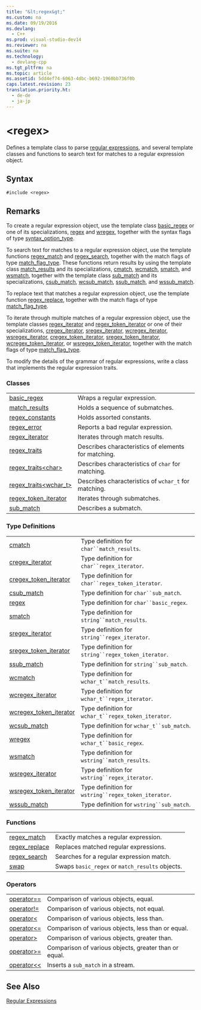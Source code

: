 ```yaml
---
title: "&lt;regex&gt;"
ms.custom: na
ms.date: 09/19/2016
ms.devlang: 
  - C++
ms.prod: visual-studio-dev14
ms.reviewer: na
ms.suite: na
ms.technology: 
  - devlang-cpp
ms.tgt_pltfrm: na
ms.topic: article
ms.assetid: 5dd4ef74-6063-4dbc-b692-1960bb736f0b
caps.latest.revision: 23
translation.priority.ht: 
  - de-de
  - ja-jp
---
```

# &lt;regex&gt;
Defines a template class to parse [regular expressions](../vs140/Regular-Expressions--C---.md), and several template classes and functions to search text for matches to a regular expression object.  
  
## Syntax  
  
```  
#include <regex>  
```  
  
## Remarks  
 To create a regular expression object, use the template class [basic_regex](../vs140/basic_regex-Class.md) or one of its specializations, [regex](../vs140/-regex--typedefs.md#regex_typedef) and [wregex](../vs140/-regex--typedefs.md#wregex_typedef), together with the syntax flags of type [syntax_option_type](../vs140/regex_constants-Class.md#regex_constants__syntax_option_type).  
  
 To search text for matches to a regular expression object, use the template functions [regex_match](../vs140/-regex--functions.md#regex_match_function) and [regex_search](../vs140/-regex--functions.md#regex_search_function), together with the match flags of type [match_flag_type](../vs140/regex_constants-Class.md#regex_constants__match_flag_type). These functions return results by using the template class [match_results](../vs140/match_results-Class.md) and its specializations, [cmatch](../vs140/-regex--typedefs.md#cmatch_typedef), [wcmatch](../vs140/-regex--typedefs.md#wcmatch_typedef), [smatch](../vs140/-regex--typedefs.md#smatch_typedef), and [wsmatch](../vs140/-regex--typedefs.md#wsmatch_typedef), together with the template class [sub_match](../vs140/sub_match-Class.md) and its specializations, [csub_match](../vs140/-regex--typedefs.md#csub_match_typedef), [wcsub_match](../vs140/-regex--typedefs.md#wcsub_match_typedef), [ssub_match](../vs140/-regex--typedefs.md#ssub_match_typedef), and [wssub_match](../vs140/-regex--typedefs.md#wssub_match_typedef).  
  
 To replace text that matches a regular expression object, use the template function [regex_replace](../vs140/-regex--functions.md#regex_replace_function), together with the match flags of type [match_flag_type](../vs140/regex_constants-Class.md#regex_constants__match_flag_type).  
  
 To iterate through multiple matches of a regular expression object, use the template classes [regex_iterator](../vs140/regex_iterator-Class.md) and [regex_token_iterator](../vs140/regex_token_iterator-Class.md) or one of their specializations, [cregex_iterator](../vs140/-regex--typedefs.md#cregex_iterator_typedef), [sregex_iterator](../vs140/-regex--typedefs.md#sregex_iterator_typedef), [wcregex_iterator](../vs140/-regex--typedefs.md#wcregex_iterator_typedef), [wsregex_iterator](../vs140/-regex--typedefs.md#wsregex_iterator_typedef), [cregex_token_iterator](../vs140/-regex--typedefs.md#cregex_token_iterator_typedef), [sregex_token_iterator](../vs140/-regex--typedefs.md#sregex_token_iterator_typedef), [wcregex_token_iterator](../vs140/-regex--typedefs.md#wcregex_token_iterator_typedef), or [wsregex_token_iterator](../vs140/-regex--typedefs.md#wsregex_token_iterator_typedef), together with the match flags of type [match_flag_type](../vs140/regex_constants-Class.md#regex_constants__match_flag_type).  
  
 To modify the details of the grammar of regular expressions, write a class that implements the regular expression traits.  
  
### Classes  
  
|||  
|-|-|  
|[basic_regex](../vs140/basic_regex-Class.md)|Wraps a regular expression.|  
|[match_results](../vs140/match_results-Class.md)|Holds a sequence of submatches.|  
|[regex_constants](../vs140/regex_constants-Class.md)|Holds assorted constants.|  
|[regex_error](../vs140/regex_error-Class.md)|Reports a bad regular expression.|  
|[regex_iterator](../vs140/regex_iterator-Class.md)|Iterates through match results.|  
|[regex_traits](../vs140/regex_traits-Class.md)|Describes characteristics of elements for matching.|  
|[regex_traits<char\>](../vs140/regex_traits-char--Class.md)|Describes characteristics of `char` for matching.|  
|[regex_traits<wchar_t>](../vs140/regex_traits-wchar_t--Class.md)|Describes characteristics of `wchar_t` for matching.|  
|[regex_token_iterator](../vs140/regex_token_iterator-Class.md)|Iterates through submatches.|  
|[sub_match](../vs140/sub_match-Class.md)|Describes a submatch.|  
  
### Type Definitions  
  
|||  
|-|-|  
|[cmatch](../vs140/-regex--typedefs.md#cmatch_typedef)|Type definition for `char``match_results`.|  
|[cregex_iterator](../vs140/-regex--typedefs.md#cregex_iterator_typedef)|Type definition for `char``regex_iterator`.|  
|[cregex_token_iterator](../vs140/-regex--typedefs.md#cregex_token_iterator_typedef)|Type definition for `char``regex_token_iterator`.|  
|[csub_match](../vs140/-regex--typedefs.md#csub_match_typedef)|Type definition for `char``sub_match`.|  
|[regex](../vs140/-regex--typedefs.md#regex_typedef)|Type definition for `char``basic_regex`.|  
|[smatch](../vs140/-regex--typedefs.md#smatch_typedef)|Type definition for `string``match_results`.|  
|[sregex_iterator](../vs140/-regex--typedefs.md#sregex_iterator_typedef)|Type definition for `string``regex_iterator`.|  
|[sregex_token_iterator](../vs140/-regex--typedefs.md#sregex_token_iterator_typedef)|Type definition for `string``regex_token_iterator`.|  
|[ssub_match](../vs140/-regex--typedefs.md#ssub_match_typedef)|Type definition for `string``sub_match`.|  
|[wcmatch](../vs140/-regex--typedefs.md#wcmatch_typedef)|Type definition for `wchar_t``match_results`.|  
|[wcregex_iterator](../vs140/-regex--typedefs.md#wcregex_iterator_typedef)|Type definition for `wchar_t``regex_iterator`.|  
|[wcregex_token_iterator](../vs140/-regex--typedefs.md#wcregex_token_iterator_typedef)|Type definition for `wchar_t``regex_token_iterator`.|  
|[wcsub_match](../vs140/-regex--typedefs.md#wcsub_match_typedef)|Type definition for `wchar_t``sub_match`.|  
|[wregex](../vs140/-regex--typedefs.md#wregex_typedef)|Type definition for `wchar_t``basic_regex`.|  
|[wsmatch](../vs140/-regex--typedefs.md#wsmatch_typedef)|Type definition for `wstring``match_results`.|  
|[wsregex_iterator](../vs140/-regex--typedefs.md#wsregex_iterator_typedef)|Type definition for `wstring``regex_iterator`.|  
|[wsregex_token_iterator](../vs140/-regex--typedefs.md#wsregex_token_iterator_typedef)|Type definition for `wstring``regex_token_iterator`.|  
|[wssub_match](../vs140/-regex--typedefs.md#wssub_match_typedef)|Type definition for `wstring``sub_match`.|  
  
### Functions  
  
|||  
|-|-|  
|[regex_match](../vs140/-regex--functions.md#regex_match_function)|Exactly matches a regular expression.|  
|[regex_replace](../vs140/-regex--functions.md#regex_replace_function)|Replaces matched regular expressions.|  
|[regex_search](../vs140/-regex--functions.md#regex_search_function)|Searches for a regular expression match.|  
|[swap](../vs140/-regex--functions.md#swap_function)|Swaps `basic_regex` or `match_results` objects.|  
  
### Operators  
  
|||  
|-|-|  
|[operator==](../vs140/-regex--operators.md#operator_eq_eq)|Comparison of various objects, equal.|  
|[operator!=](../vs140/-regex--operators.md#operator_neq)|Comparison of various objects, not equal.|  
|[operator<](../vs140/-regex--operators.md#operator_lt_)|Comparison of various objects, less than.|  
|[operator<=](../vs140/-regex--operators.md#operator_lt__eq)|Comparison of various objects, less than or equal.|  
|[operator>](../vs140/-regex--operators.md#operator_gt_)|Comparison of various objects, greater than.|  
|[operator>=](../vs140/-regex--operators.md#operator_gt__eq)|Comparison of various objects, greater than or equal.|  
|[operator<<](../vs140/-regex--operators.md#operator_lt__lt_)|Inserts a `sub_match` in a stream.|  
  
## See Also  
 [Regular Expressions](../vs140/Regular-Expressions--C---.md)